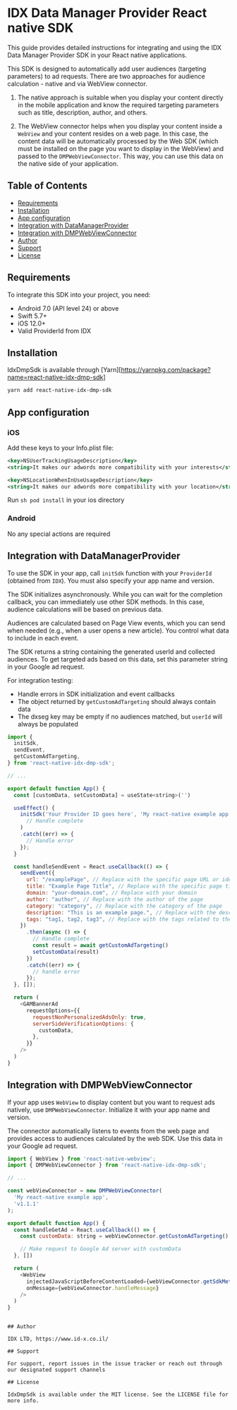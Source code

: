 # IDX Data Manager Provider React native SDK

This guide provides detailed instructions for integrating and using the IDX Data Manager Provider SDK in your React native applications.

This SDK is designed to automatically add user audiences (targeting parameters) to ad requests. There are two approaches for audience calculation - native and via WebView connector.

1. The native approach is suitable when you display your content directly in the mobile application and know the required targeting parameters such as title, description, author, and others.

2. The WebView connector helps when you display your content inside a `WebView` and your content resides on a web page. In this case, the content data will be automatically processed by the Web SDK (which must be installed on the page you want to display in the WebView) and passed to the `DMPWebViewConnector`. This way, you can use this data on the native side of your application.

## Table of Contents

- [Requirements](#requirements)
- [Installation](#installation)
- [App configuration](#app-configuration)
- [Integration with DataManagerProvider](#integration-with-datamanager-provider)
- [Integration with DMPWebViewConnector](#integration-with-dmpwebviewconnector)
- [Author](#author)
- [Support](#support)
- [License](#license)

## Requirements

To integrate this SDK into your project, you need:

- Android 7.0 (API level 24) or above
- Swift 5.7+
- iOS 12.0+
- Valid ProviderId from IDX

## Installation

IdxDmpSdk is available through [Yarn][https://yarnpkg.com/package?name=react-native-idx-dmp-sdk]
```sh
yarn add react-native-idx-dmp-sdk
```

## App configuration

### iOS

Add these keys to your Info.plist file:

```xml
<key>NSUserTrackingUsageDescription</key>
<string>It makes our adwords more compatibility with your interests</string>

<key>NSLocationWhenInUseUsageDescription</key>
<string>It makes our adwords more compatibility with your location</string>
```

Run ```sh pod install``` in your ios directory

### Android

No any special actions are required

## Integration with DataManagerProvider

To use the SDK in your app, call `initSdk` function with your `ProviderId` (obtained from `IDX`). You must also specify your app name and version.

The SDK initializes asynchronously. While you can wait for the completion callback, you can immediately use other SDK methods. In this case, audience calculations will be based on previous data.

Audiences are calculated based on Page View events, which you can send when needed (e.g., when a user opens a new article). You control what data to include in each event.

The SDK returns a string containing the generated userId and collected audiences. To get targeted ads based on this data, set this parameter string in your Google ad request.

For integration testing:

- Handle errors in SDK initialization and event callbacks
- The object returned by `getCustomAdTargeting` should always contain data
- The dxseg key may be empty if no audiences matched, but `userId` will always be populated

```js
import {
  initSdk,
  sendEvent,
  getCustomAdTargeting,
} from 'react-native-idx-dmp-sdk';

// ...

export default function App() {
  const [customData, setCustomData] = useState<string>('')

  useEffect() {
    initSdk('Your Provider ID goes here', 'My react-native example app', 'v1.1.1').then(
      // Handle complete
    )
    .catch((err) => {
      // Handle error
    });
  }

  const handleSendEvent = React.useCallback(() => {
    sendEvent({
      url: "/examplePage", // Replace with the specific page URL or identifier
      title: "Example Page Title", // Replace with the specific page title
      domain: "your-domain.com", // Replace with your domain
      author: "author", // Replace with the author of the page
      category: "category", // Replace with the category of the page
      description: "This is an example page.", // Replace with the description of the page
      tags: "tag1, tag2, tag3", // Replace with the tags related to the page
    })
      .then(async () => {
        // Handle complete
        const result = await getCustomAdTargeting()
        setCustomData(result)
      })
      .catch((err) => {
        // handle error
      });
  }, []);

  return (
    <GAMBannerAd
      requestOptions={{
        requestNonPersonalizedAdsOnly: true,
        serverSideVerificationOptions: {
          customData,
        },
      }}
    />
  )
}
```

## Integration with DMPWebViewConnector

If your app uses `WebView` to display content but you want to request ads natively, use `DMPWebViewConnector`. Initialize it with your app name and version.

The connector automatically listens to events from the web page and provides access to audiences calculated by the web SDK. Use this data in your Google ad request.

```js
import { WebView } from 'react-native-webview';
import { DMPWebViewConnector } from 'react-native-idx-dmp-sdk';

// ...

const webViewConnector = new DMPWebViewConnector(
  'My react-native example app',
  'v1.1.1'
);

export default function App() {
  const handleGetAd = React.useCallback(() => {
    const customData: string = webViewConnector.getCustomAdTargeting()

    // Make request to Google Ad server with customData
  }, [])

  return (
    <WebView
      injectedJavaScriptBeforeContentLoaded={webViewConnector.getSdkMetaData()}
      onMessage={webViewConnector.handleMessage}
    />
  )
}
```
<WebView
  injectedJavaScriptBeforeContentLoaded={webViewConnector.getSdkMetaData()}
  onMessage={webViewConnector.handleMessage}
/>
```

## Author

IDX LTD, https://www.id-x.co.il/

## Support

For support, report issues in the issue tracker or reach out through our designated support channels

## License

IdxDmpSdk is available under the MIT license. See the LICENSE file for more info.
